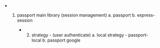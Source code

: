  - 1. passport main library (session management)
                a. passport
                b. express-session

        - 2. strategy - (user authenticate)
                a. local strategy - passport-local
                b. passport google